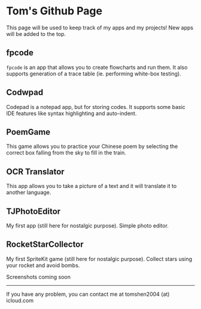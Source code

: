 # Tom's Github Page

This page will be used to keep track of my apps and my projects! New apps will be added to the top.

## fpcode

`fpcode` is an app that allows you to create flowcharts and run them. It also supports generation of a trace table (ie. performing white-box testing).

## Codwpad

Codepad is a notepad app, but for storing codes. It supports some basic IDE features like syntax highlighting and auto-indent.

## PoemGame

This game allows you to practice your Chinese poem by selecting the correct box falling from the sky to fill in the train. 

## OCR Translator

This app allows you to take a picture of a text and it will translate it to another language. 

## TJPhotoEditor

My first app (still here for nostalgic purpose). Simple photo editor. 

## RocketStarCollector

My first SpriteKit game (still here for nostalgic purpose). Collect stars using your rocket and avoid bombs. 

Screenshots coming soon

---

If you have any problem, you can contact me at tomshen2004 (at) icloud.com
